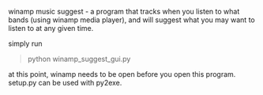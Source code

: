 winamp music suggest - a program that tracks when you listen to what bands 
(using winamp media player), and will suggest what you may want to listen to at any given time.

simply run
> python winamp_suggest_gui.py

at this point, winamp needs to be open before you open this program. setup.py can be used with py2exe. 
